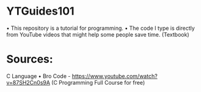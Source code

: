 # YTGuides101

• This repository is a tutorial for programming. 
• The code I type is directly from YouTube videos that might help some people save time. (Textbook) 

# Sources:
C Language 
• Bro Code - https://www.youtube.com/watch?v=87SH2Cn0s9A (C Programming Full Course for free)
